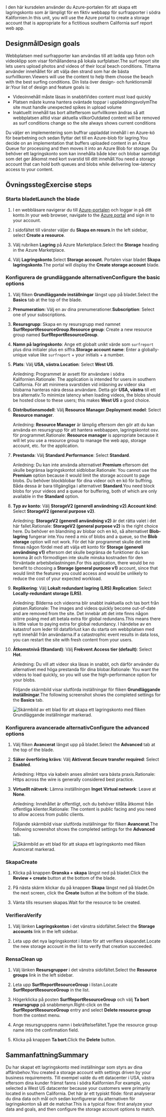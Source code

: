 <span data-ttu-id="2b6d5-101">I den här kursdelen använder du Azure-portalen för att skapa ett lagringskonto som är lämpligt för en fiktiv webbapp för surfrapporter i södra Kalifornien.</span><span class="sxs-lookup"><span data-stu-id="2b6d5-101">In this unit, you will use the Azure portal to create a storage account that is appropriate for a fictitious southern California surf report web app.</span></span>

## <a name="design-goals"></a><span data-ttu-id="2b6d5-102">Designmål</span><span class="sxs-lookup"><span data-stu-id="2b6d5-102">Design goals</span></span>

<span data-ttu-id="2b6d5-103">Webbplatsen med surfrapporter kan användas till att ladda upp foton och videoklipp som visar förhållandena på lokala surfplatser.</span><span class="sxs-lookup"><span data-stu-id="2b6d5-103">The surf report site lets users upload photos and videos of their local beach conditions.</span></span> <span data-ttu-id="2b6d5-104">Tittarna använder innehållet för att välja den strand som har de bästa surfvillkoren.</span><span class="sxs-lookup"><span data-stu-id="2b6d5-104">Viewers will use the content to help them choose the beach with the best surfing conditions.</span></span> <span data-ttu-id="2b6d5-105">Din lista över design- och funktionsmål är:</span><span class="sxs-lookup"><span data-stu-id="2b6d5-105">Your list of design and feature goals is:</span></span>

- <span data-ttu-id="2b6d5-106">Videoinnehåll måste läsas in snabbt</span><span class="sxs-lookup"><span data-stu-id="2b6d5-106">Video content must load quickly</span></span>
- <span data-ttu-id="2b6d5-107">Platsen måste kunna hantera oväntade toppar i uppladdningsvolym</span><span class="sxs-lookup"><span data-stu-id="2b6d5-107">The site must handle unexpected spikes in upload volume</span></span>
- <span data-ttu-id="2b6d5-108">Inaktuellt innehåll tas bort allteftersom surfvillkoren ändras så att webbplatsen alltid visar aktuella villkor</span><span class="sxs-lookup"><span data-stu-id="2b6d5-108">Outdated content will be removed as surf conditions change so the site always shows current conditions</span></span>

<span data-ttu-id="2b6d5-109">Du väljer en implementering som buffrar uppladdat innehåll i en Azure-kö för bearbetning och sedan flyttar det till en Azure-blob för lagring.</span><span class="sxs-lookup"><span data-stu-id="2b6d5-109">You decide on an implementation that buffers uploaded content in an Azure Queue for processing and then moves it into an Azure Blob for storage.</span></span> <span data-ttu-id="2b6d5-110">Du behöver ett lagringskonto som kan innehålla både köer och blobar samtidigt som det ger åtkomst med kort svarstid till ditt innehåll.</span><span class="sxs-lookup"><span data-stu-id="2b6d5-110">You need a storage account that can hold both queues and blobs while delivering low-latency access to your content.</span></span>

## <a name="exercise-steps"></a><span data-ttu-id="2b6d5-111">Övningssteg</span><span class="sxs-lookup"><span data-stu-id="2b6d5-111">Exercise steps</span></span>

### <a name="launch-the-blade"></a><span data-ttu-id="2b6d5-112">Starta bladet</span><span class="sxs-lookup"><span data-stu-id="2b6d5-112">Launch the blade</span></span>

1. <span data-ttu-id="2b6d5-113">I en webbläsare navigerar du till [Azure-portalen](https://portal.azure.com?azure-portal=true) och loggar in på ditt konto.</span><span class="sxs-lookup"><span data-stu-id="2b6d5-113">In your web browser, navigate to the [Azure portal](https://portal.azure.com?azure-portal=true) and sign in to your account.</span></span>

1. <span data-ttu-id="2b6d5-114">I sidofältet till vänster väljer du **Skapa en resurs**.</span><span class="sxs-lookup"><span data-stu-id="2b6d5-114">In the left sidebar, select **Create a resource**.</span></span>

1. <span data-ttu-id="2b6d5-115">Välj rubriken **Lagring** på Azure Marketplace.</span><span class="sxs-lookup"><span data-stu-id="2b6d5-115">Select the **Storage** heading in the Azure Marketplace.</span></span>

1. <span data-ttu-id="2b6d5-116">Välj **Lagringskonto**.</span><span class="sxs-lookup"><span data-stu-id="2b6d5-116">Select **Storage account**.</span></span> <span data-ttu-id="2b6d5-117">Portalen visar bladet **Skapa lagringskonto**.</span><span class="sxs-lookup"><span data-stu-id="2b6d5-117">The portal will display the **Create storage account** blade.</span></span>

### <a name="configure-the-basic-options"></a><span data-ttu-id="2b6d5-118">Konfigurera de grundläggande alternativen</span><span class="sxs-lookup"><span data-stu-id="2b6d5-118">Configure the basic options</span></span>

1. <span data-ttu-id="2b6d5-119">Välj fliken **Grundläggande inställningar** längst upp på bladet.</span><span class="sxs-lookup"><span data-stu-id="2b6d5-119">Select the **Basics** tab at the top of the blade.</span></span>

1. <span data-ttu-id="2b6d5-120">**Prenumeration:** Välj en av dina prenumerationer.</span><span class="sxs-lookup"><span data-stu-id="2b6d5-120">**Subscription**: Select one of your subscriptions.</span></span>

1. <span data-ttu-id="2b6d5-121">**Resursgrupp**: Skapa en ny resursgrupp med namnet **SurfReportResourceGroup**.</span><span class="sxs-lookup"><span data-stu-id="2b6d5-121">**Resource group**: Create a new resource group named **SurfReportResourceGroup**.</span></span>

1. <span data-ttu-id="2b6d5-122">**Namn på lagringskonto**: Ange ett globalt unikt värde som `surfreport` plus dina initialer plus en siffra.</span><span class="sxs-lookup"><span data-stu-id="2b6d5-122">**Storage account name**: Enter a globally-unique value like `surfreport` + your initials + a number.</span></span>

 1. <span data-ttu-id="2b6d5-123">**Plats**: Välj **USA, västra**.</span><span class="sxs-lookup"><span data-stu-id="2b6d5-123">**Location**: Select **West US**.</span></span>

    <span data-ttu-id="2b6d5-124">Anledning: Programmet är avsett för användare i södra Kalifornien.</span><span class="sxs-lookup"><span data-stu-id="2b6d5-124">Rationale: The application is intended for users in southern California.</span></span> <span data-ttu-id="2b6d5-125">För att minimera svarstiden vid inläsning av videor ska blobarna hanteras nära dessa användare. Detta gör **USA, västra** till ett bra alternativ.</span><span class="sxs-lookup"><span data-stu-id="2b6d5-125">To minimize latency when loading videos, the blobs should be hosted close to these users; this makes **West US** a good choice.</span></span>

1. <span data-ttu-id="2b6d5-126">**Distributionsmodell**: Välj **Resource Manager**.</span><span class="sxs-lookup"><span data-stu-id="2b6d5-126">**Deployment model**: Select **Resource manager**.</span></span>
    
    <span data-ttu-id="2b6d5-127">Anledning: **Resource Manager** är lämplig eftersom den gör att du kan använda en resursgrupp för att hantera webbappen, lagringskontot osv. för programmet.</span><span class="sxs-lookup"><span data-stu-id="2b6d5-127">Rationale: **Resource manager** is appropriate because it will let you use a resource group to manage the web app, storage account, etc. for the application.</span></span>

1. <span data-ttu-id="2b6d5-128">**Prestanda**: Välj **Standard**.</span><span class="sxs-lookup"><span data-stu-id="2b6d5-128">**Performance**: Select **Standard**.</span></span>

    <span data-ttu-id="2b6d5-129">Anledning: Du kan inte använda alternativet **Premium** eftersom det skulle begränsa lagringskontot sidblobar.</span><span class="sxs-lookup"><span data-stu-id="2b6d5-129">Rationale: You cannot use the **Premium** option because it would limit the storage account to page blobs.</span></span> <span data-ttu-id="2b6d5-130">Du behöver blockblobar för dina videor och en kö för buffring. Båda dessa är bara tillgängliga i alternativet **Standard**.</span><span class="sxs-lookup"><span data-stu-id="2b6d5-130">You need block blobs for your videos and a queue for buffering, both of which are only available in the **Standard** option.</span></span>

1. <span data-ttu-id="2b6d5-131">**Typ av konto**: Välj **StorageV2 (generell användning v2)**.</span><span class="sxs-lookup"><span data-stu-id="2b6d5-131">**Account kind**: Select **StorageV2 (general purpose v2)**.</span></span>

    <span data-ttu-id="2b6d5-132">Anledning: **StorageV2 (generell användning v2)** är det rätta valet i det här fallet.</span><span class="sxs-lookup"><span data-stu-id="2b6d5-132">Rationale: **StorageV2 (general purpose v2)** is the right choice here.</span></span> <span data-ttu-id="2b6d5-133">Du behöver en blandning av blobar och en kö, så alternativet **Blob-lagring** fungerar inte.</span><span class="sxs-lookup"><span data-stu-id="2b6d5-133">You need a mix of blobs and a queue, so the **Blob storage** option will not work.</span></span> <span data-ttu-id="2b6d5-134">För det här programmet skulle det inte finnas någon fördel med att välja ett konto för **Storage (generell användning v1)** eftersom det skulle begränsa de funktioner du kan komma åt och förmodligen inte skulle minska kostnaden för den förväntade arbetsbelastningen.</span><span class="sxs-lookup"><span data-stu-id="2b6d5-134">For this application, there would be no benefit to choosing a **Storage (general purpose v1)** account, since that would limit the features you could access and would be unlikely to reduce the cost of your expected workload.</span></span>

1. <span data-ttu-id="2b6d5-135">**Replikering**: Välj **Lokalt redundant lagring (LRS)**.</span><span class="sxs-lookup"><span data-stu-id="2b6d5-135">**Replication**: Select **Locally-redundant storage (LRS)**.</span></span>

    <span data-ttu-id="2b6d5-136">Anledning: Bilderna och videorna blir snabbt inaktuella och tas bort från platsen.</span><span class="sxs-lookup"><span data-stu-id="2b6d5-136">Rationale: The images and videos quickly become out-of-date and are removed from the site.</span></span> <span data-ttu-id="2b6d5-137">Det innebär att det inte finns någon större poäng med att betala extra för global redundans.</span><span class="sxs-lookup"><span data-stu-id="2b6d5-137">This means there is little value to paying extra for global redundancy.</span></span> <span data-ttu-id="2b6d5-138">I händelse av en katastrof som leder till dataförlust kan du starta om webbplatsen med nytt innehåll från användarna.</span><span class="sxs-lookup"><span data-stu-id="2b6d5-138">If a catastrophic event results in data loss, you can restart the site with fresh content from your users.</span></span>

1. <span data-ttu-id="2b6d5-139">**Åtkomstnivå (Standard)**: Välj **Frekvent**.</span><span class="sxs-lookup"><span data-stu-id="2b6d5-139">**Access tier (default)**: Select **Hot**.</span></span>
   
    <span data-ttu-id="2b6d5-140">Anledning: Du vill att videor ska läsas in snabbt, och därför använder du alternativet med höga prestanda för dina blobar.</span><span class="sxs-lookup"><span data-stu-id="2b6d5-140">Rationale: You want the videos to load quickly, so you will use the high-performance option for your blobs.</span></span>
   
    <span data-ttu-id="2b6d5-141">Följande skärmbild visar slutförda inställningar för fliken **Grundläggande inställningar**.</span><span class="sxs-lookup"><span data-stu-id="2b6d5-141">The following screenshot shows the completed settings for the **Basics** tab.</span></span>
    
    ![Skärmbild av ett blad för att skapa ett lagringskonto med fliken **Grundläggande inställningar** markerad.](../media-drafts/5-create-storage-account-basics.png)

### <a name="configure-the-advanced-options"></a><span data-ttu-id="2b6d5-143">Konfigurera avancerade alternativ</span><span class="sxs-lookup"><span data-stu-id="2b6d5-143">Configure the advanced options</span></span>

1. <span data-ttu-id="2b6d5-144">Välj fliken **Avancerat** längst upp på bladet.</span><span class="sxs-lookup"><span data-stu-id="2b6d5-144">Select the **Advanced** tab at the top of the blade.</span></span>

1. <span data-ttu-id="2b6d5-145">**Säker överföring krävs**: Välj **Aktiverat**.</span><span class="sxs-lookup"><span data-stu-id="2b6d5-145">**Secure transfer required**: Select **Enabled**.</span></span>

    <span data-ttu-id="2b6d5-146">Anledning: Https via kabeln anses allmänt vara bästa praxis.</span><span class="sxs-lookup"><span data-stu-id="2b6d5-146">Rationale: Https across the wire is generally considered best practice.</span></span>

1. <span data-ttu-id="2b6d5-147">**Virtuellt nätverk**: Lämna inställningen **Inget**.</span><span class="sxs-lookup"><span data-stu-id="2b6d5-147">**Virtual network**: Leave at **None**.</span></span> 

    <span data-ttu-id="2b6d5-148">Anledning: Innehållet är offentligt, och du behöver tillåta åtkomst från offentliga klienter.</span><span class="sxs-lookup"><span data-stu-id="2b6d5-148">Rationale: The content is public facing and you need to allow access from public clients.</span></span>

    <span data-ttu-id="2b6d5-149">Följande skärmbild visar slutförda inställningar för fliken **Avancerat**.</span><span class="sxs-lookup"><span data-stu-id="2b6d5-149">The following screenshot shows the completed settings for the **Advanced** tab.</span></span>
    
    ![Skärmbild av ett blad för att skapa ett lagringskonto med fliken **Avancerat** markerad.](../media-drafts/5-create-storage-account-advanced.png)

### <a name="create"></a><span data-ttu-id="2b6d5-151">Skapa</span><span class="sxs-lookup"><span data-stu-id="2b6d5-151">Create</span></span>

1. <span data-ttu-id="2b6d5-152">Klicka på knappen **Granska + skapa** längst ned på bladet.</span><span class="sxs-lookup"><span data-stu-id="2b6d5-152">Click the **Review + create** button at the bottom of the blade.</span></span>

1. <span data-ttu-id="2b6d5-153">På nästa skärm klickar du på knappen **Skapa** längst ned på bladet.</span><span class="sxs-lookup"><span data-stu-id="2b6d5-153">On the next screen, click the **Create** button at the bottom of the blade.</span></span>

1. <span data-ttu-id="2b6d5-154">Vänta tills resursen skapas.</span><span class="sxs-lookup"><span data-stu-id="2b6d5-154">Wait for the resource to be created.</span></span>

### <a name="verify"></a><span data-ttu-id="2b6d5-155">Verifiera</span><span class="sxs-lookup"><span data-stu-id="2b6d5-155">Verify</span></span>

1. <span data-ttu-id="2b6d5-156">Välj länken **Lagringskonton** i det vänstra sidofältet.</span><span class="sxs-lookup"><span data-stu-id="2b6d5-156">Select the **Storage accounts** link in the left sidebar.</span></span>

1. <span data-ttu-id="2b6d5-157">Leta upp det nya lagringskontot i listan för att verifiera skapandet.</span><span class="sxs-lookup"><span data-stu-id="2b6d5-157">Locate the new storage account in the list to verify that creation succeeded.</span></span>

### <a name="clean-up"></a><span data-ttu-id="2b6d5-158">Rensa</span><span class="sxs-lookup"><span data-stu-id="2b6d5-158">Clean up</span></span>

1. <span data-ttu-id="2b6d5-159">Välj länken **Resursgrupper** i det vänstra sidofältet.</span><span class="sxs-lookup"><span data-stu-id="2b6d5-159">Select the **Resource groups** link in the left sidebar.</span></span>

1. <span data-ttu-id="2b6d5-160">Leta upp **SurfReportResourceGroup** i listan.</span><span class="sxs-lookup"><span data-stu-id="2b6d5-160">Locate **SurfReportResourceGroup** in the list.</span></span>

1. <span data-ttu-id="2b6d5-161">Högerklicka på posten **SurfReportResourceGroup** och välj **Ta bort resursgrupp** på snabbmenyn.</span><span class="sxs-lookup"><span data-stu-id="2b6d5-161">Right-click on the **SurfReportResourceGroup** entry and select **Delete resource group** from the context menu.</span></span>

1. <span data-ttu-id="2b6d5-162">Ange resursgruppens namn i bekräftelsefältet.</span><span class="sxs-lookup"><span data-stu-id="2b6d5-162">Type the resource group name into the confirmation field.</span></span>

1. <span data-ttu-id="2b6d5-163">Klicka på knappen **Ta bort**.</span><span class="sxs-lookup"><span data-stu-id="2b6d5-163">Click the **Delete** button.</span></span>

## <a name="summary"></a><span data-ttu-id="2b6d5-164">Sammanfattning</span><span class="sxs-lookup"><span data-stu-id="2b6d5-164">Summary</span></span>

<span data-ttu-id="2b6d5-165">Du har skapat ett lagringskonto med inställningar som styrs av dina affärsbehov.</span><span class="sxs-lookup"><span data-stu-id="2b6d5-165">You created a storage account with settings driven by your business requirements.</span></span> <span data-ttu-id="2b6d5-166">Till exempel valde du ett datacenter i USA, västra eftersom dina kunder främst fanns i södra Kalifornien.</span><span class="sxs-lookup"><span data-stu-id="2b6d5-166">For example, you selected a West US datacenter because your customers were primarily located in southern California.</span></span> <span data-ttu-id="2b6d5-167">Det här är ett typiskt flöde: först analyserar du dina data och mål och sedan konfigurerar du alternativen för lagringskonton så att de matchar.</span><span class="sxs-lookup"><span data-stu-id="2b6d5-167">This is a typical flow: first analyze your data and goals, and then configure the storage account options to match.</span></span>